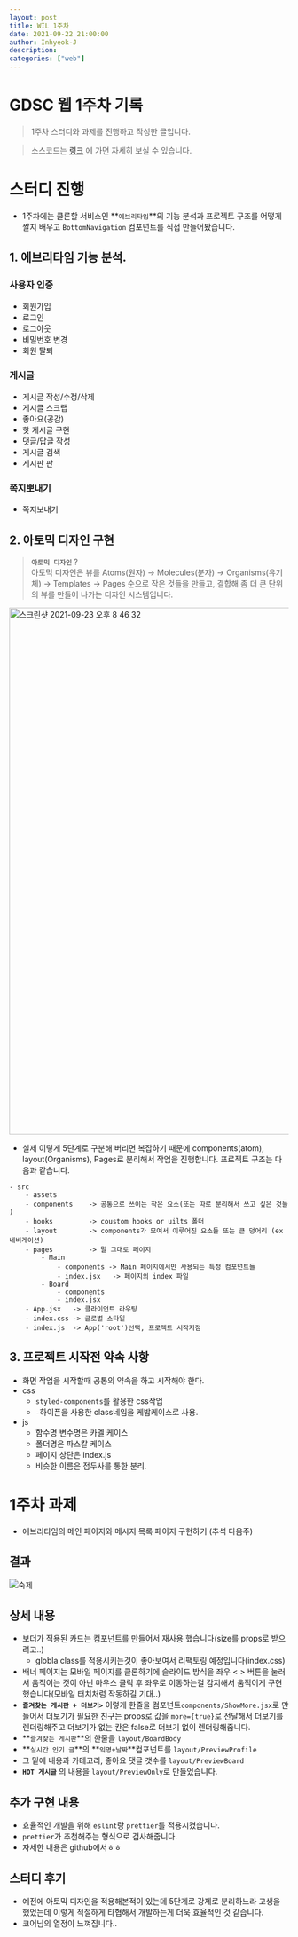 ```yaml
---
layout: post
title: WIL 1주차
date: 2021-09-22 21:00:00
author: Inhyeok-J
description:
categories: ["web"]
---
```


# GDSC 웹 1주차 기록

> 1주차 스터디와 과제를 진행하고 작성한 글입니다.

> 소스코드는 <a href="https://github.com/InHyeok-J/GDSCTimeFront" target="_blank" rel="noopener">링크</a> 에 가면 자세히 보실 수 있습니다.

# 스터디 진행

- 1주차에는 클론할 서비스인 **`에브리타임`**의 기능 분석과 프로젝트 구조를 어떻게 짤지 배우고 `BottomNavigation` 컴포넌트를 직접 만들어봤습니다.

## 1. 에브리타임 기능 분석.

### 사용자 인증

- 회원가입
- 로그인
- 로그아웃
- 비밀번호 변경
- 회원 탈퇴

### 게시글

- 게시글 작성/수정/삭제
- 게시글 스크랩
- 좋아요(공감)
- 핫 게시글 구현
- 댓글/답글 작성
- 게시글 검색
- 게시판 판

### 쪽지뽀내기

- 쪽지보내기

## 2. 아토믹 디자인 구현

> **`아토믹 디자인`** ?  
> 아토믹 디자인은 뷰를 Atoms(원자) -> Molecules(분자) -> Organisms(유기체) -> Templates -> Pages 순으로 작은 것들을 만들고, 결합해 좀 더 큰 단위의 뷰를 만들어 나가는 디자인 시스템입니다.

<img width="950" alt="스크린샷 2021-09-23 오후 8 46 32" src="https://user-images.githubusercontent.com/28949213/134501541-46b4e7de-398f-4c0a-970d-52e3968dc8ba.png">

- 실제 이렇게 5단계로 구분해 버리면 복잡하기 때문에 components(atom), layout(Organisms), Pages로 분리해서 작업을 진행합니다. 프로젝트 구조는 다음과 같습니다.

```
- src
    - assets
    - components    -> 공통으로 쓰이는 작은 요소(또는 따로 분리해서 쓰고 싶은 것들 )
    - hooks         -> coustom hooks or uilts 폴더
    - layout        -> components가 모여서 이루어진 요소들 또는 큰 덩어리 (ex 네비게이션)
    - pages         -> 말 그대로 페이지
        - Main
            - components -> Main 페이지에서만 사용되는 특정 컴포넌트들
            - index.jsx   -> 페이지의 index 파일
        - Board
            - components
            - index.jsx
    - App.jsx   -> 클라이언트 라우팅
    - index.css -> 글로벌 스타일
    - index.js  -> App('root')선택, 프로젝트 시작지점
```

## 3. 프로젝트 시작전 약속 사항

- 화면 작업을 시작할때 공통의 약속을 하고 시작해야 한다.
- css
  - `styled-components`를 활용한 css작업
  - `-`하이픈을 사용한 class네임을 케밥케이스로 사용.
- js
  - 함수명 변수명은 카멜 케이스
  - 폴더명은 파스칼 케이스
  - 페이지 상단은 index.js
  - 비슷한 이름은 접두사를 통한 분리.

# 1주차 과제

- 에브리타임의 메인 페이지와 메시지 목록 페이지 구현하기 (추석 다음주)

## 결과

![숙제](https://user-images.githubusercontent.com/28949213/134502438-2b925f9f-ad09-4e17-9522-29ae5444ba59.gif)

## 상세 내용

- 보더가 적용된 카드는 컴포넌트를 만들어서 재사용 했습니다(size를 props로 받으려고..)
  - globla class를 적용시키는것이 좋아보여서 리팩토링 예정입니다(index.css)
- 배너 페이지는 모바일 페이지를 클론하기에 슬라이드 방식을 좌우 < > 버튼을 눌러서 움직이는 것이 아닌 마우스 클릭 후 좌우로 이동하는걸 감지해서 움직이게 구현했습니다(모바일 터치처럼 작동하길 기대..)
- **`즐겨찾는 게시판 + 더보기>`** 이렇게 한줄을 컴포넌트`components/ShowMore.jsx`로 만들어서 더보기가 필요한 친구는 props로 값을 `more={true}`로 전달해서 더보기를 렌더링해주고 더보기가 없는 칸은 false로 더보기 없이 렌더링해줍니다.
- **`즐겨찾는 게시판`**의 한줄을 `layout/BoardBody`
- **`실시간 인기 글`**의 **`익명+날짜`**컴포넌트를 `layout/PreviewProfile`
- 그 밑에 내용과 카테고리, 좋아요 댓글 갯수를 `layout/PreviewBoard`
- **`HOT 게시글`** 의 내용을 `layout/PreviewOnly`로 만들었습니다.

## 추가 구현 내용

- 효율적인 개발을 위해 `eslint`랑 `prettier`를 적용시켰습니다.
- `prettier`가 추천해주는 형식으로 검사해줍니다.
- 자세한 내용은 github에서ㅎㅎ

## 스터디 후기

- 예전에 아토믹 디자인을 적용해본적이 있는데 5단계로 강제로 분리하느라 고생을 했었는데 이렇게 적절하게 타협해서 개발하는게 더욱 효율적인 것 같습니다.
- 코어님의 열정이 느껴집니다..
